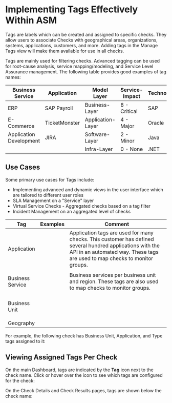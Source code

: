 # Implementing Tags Effectively Within ASM

Tags are labels which can be created and assigned to specific checks. They allow users to associate Checks with geographical areas, organizations, systems, applications, customers, and more. Adding tags in the Manage Tags view will make them available for use in all checks.



Tags are mainly used for filtering checks. Advanced tagging can be used for root-cause analysis, service mapping/modeling, and Service Level Assurance management. The following table provides good examples of tag names:

| **Business Service**    | **Application** | **Model Layer**   | **Service-Impact** | **Technology** |
| ----------------------- | --------------- | ----------------- | ------------------ | -------------- |
| ERP                     | SAP Payroll     | Business-Layer    | 8 - Critical       | SAP            |
| E-Commerce              | TicketMonster   | Application-Layer | 4 - Major          | Oracle         |
| Application Development | JIRA            | Software-Layer    | 2 - Minor          | Java           |
|                         |                 | Infra-Layer       | 0 - None           | .NET           |

## Use Cases <a href="#implementingtagseffectivelywithinasm-usecases" id="implementingtagseffectivelywithinasm-usecases"></a>

Some primary use cases for Tags include:

* Implementing advanced and dynamic views in the user interface which are tailored to different user roles
* SLA Management on a "Service" layer
* Virtual Service Checks - Aggregated checks based on a tag filter
* Incident Management on an aggregated level of checks

| **Tag**                    | **Examples** | **Comment**                                                                                                                                                                              |
| -------------------------- | ------------ | ---------------------------------------------------------------------------------------------------------------------------------------------------------------------------------------- |
| Application                |              | Application tags are used for many checks. This customer has defined several hundred applications with the API in an automated way. These tags are used to map checks to monitor groups. |
| <p>Business<br>Service</p> |              | Business services per business unit and region. These tags are also used to map checks to monitor groups.                                                                                |
| <p>Business<br>Unit</p>    |              |                                                                                                                                                                                          |
| Geography                  |              |                                                                                                                                                                                          |

For example, the following check has Business Unit, Application, and Type tags assigned to it:



## Viewing Assigned Tags Per Check <a href="#implementingtagseffectivelywithinasm-viewingassignedtagspercheck" id="implementingtagseffectivelywithinasm-viewingassignedtagspercheck"></a>

On the main Dashboard, tags are indicated by the **Tag** icon next to the check name. Click or hover over the icon to see which tags are configured for the check:



On the Check Details and Check Results pages, tags are shown below the check name:

